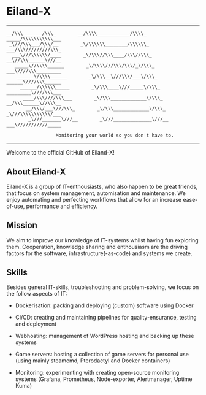# Eiland-X 

----------------------------------------------------------------------------------------
```
__/\\\_______/\\\_        __/\\\\____________/\\\\_        _____/\\\\\\\\\\\___        
 _\///\\\___/\\\/__        _\/\\\\\\________/\\\\\\_        ___/\\\/////////\\\_       
  ___\///\\\\\\/____        _\/\\\//\\\____/\\\//\\\_        __\//\\\______\///__      
   _____\//\\\\______        _\/\\\\///\\\/\\\/_\/\\\_        ___\////\\\_________     
    ______\/\\\\______        _\/\\\__\///\\\/___\/\\\_        ______\////\\\______    
     ______/\\\\\\_____        _\/\\\____\///_____\/\\\_        _________\////\\\___   
      ____/\\\////\\\___        _\/\\\_____________\/\\\_        __/\\\______\//\\\__  
       __/\\\/___\///\\\_        _\/\\\_____________\/\\\_        _\///\\\\\\\\\\\/___ 
        _\///_______\///__        _\///______________\///__        ___\///////////_____
```
                      Monitoring your world so you don't have to.
----------------------------------------------------------------------------------------




Welcome to the official GitHub of Eiland-X!

## About Eiland-X

Eiland-X is a group of IT-enthousiasts, who also happen to be great friends, that focus on system management, automisation and maintenance. We enjoy automating and perfecting workflows that allow for an increase ease-of-use, performance and efficiency. 

## Mission

We aim to improve our knowledge of IT-systems whilst having fun exploring them. Cooperation, knowledge sharing and enthousiasm are the driving factors for the software, infrastructure(-as-code) and systems we create. 

## Skills

Besides general IT-skills, troubleshooting and problem-solving, we focus on the follow aspects of IT:

- Dockerisation: packing and deploying (custom) software using Docker

- CI/CD: creating and maintaining pipelines for quality-ensurance, testing and deployment

- Webhosting: management of WordPress hosting and backing up these systems

- Game servers: hosting a collection of game servers for personal use (using mainly steamcmd, Pterodactyl and Docker containers)

- Monitoring: experimenting with creating open-source monitoring systems (Grafana, Prometheus, Node-exporter, Alertmanager, Uptime Kuma)

<!-- ## Contact

Add some contact information? -->
